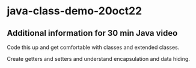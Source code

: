 # java-class-demo-20oct22 #
 ## Additional information for 30 min Java video ##

 Code this up and get comfortable with classes and extended classes.

 Create getters and setters and understand encapsulation and data hiding.

